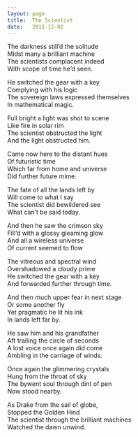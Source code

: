 ```yaml
---
layout: page
title:  The Scientist
date:   2011-12-02
---
```


The darkness still’d the solitude  
Midst many a brilliant machine  
The scientists complacent indeed  
With scope of time he’d seen.  

He switched the gear with a key  
Complying with his logic  
The sovereign laws expressed themselves  
In mathematical magic.

Full bright a light was shot to scene  
Like fire in solar rim   
The scientist obstructed the light  
And the light obstructed him.

Came now here to the distant hues  
Of futuristic time  
Which far from home and universe  
Did further future mime.

The fate of all the lands left by  
Will come to what I say  
The scientist did bewildered see  
What can’t be said today.

And then he saw the crimson sky  
Fill’d with a glossy gleaming glow   
And all a wireless universe  
Of current seemed to flow

The vitreous and spectral wind  
Overshadowed a cloudy prime  
He switched the gear with a key  
And forwarded further through time.

And then much upper fear in next stage  
Or some another fly   
Yet pragmatic he lit his ink  
In lands left far by.

He saw him and his grandfather  
Aft trailing the circle of seconds  
A lost voice once again did come  
Ambling in the carriage of winds.

Once again the glimmering crystals  
Hung from the throat of sky  
The bywent soul through dint of pen  
Now stood nearby.

As Drake from the sail of globe,  
Stopped the Golden Hind  
The scientist through the brilliant machines  
Watched the dawn unwind.